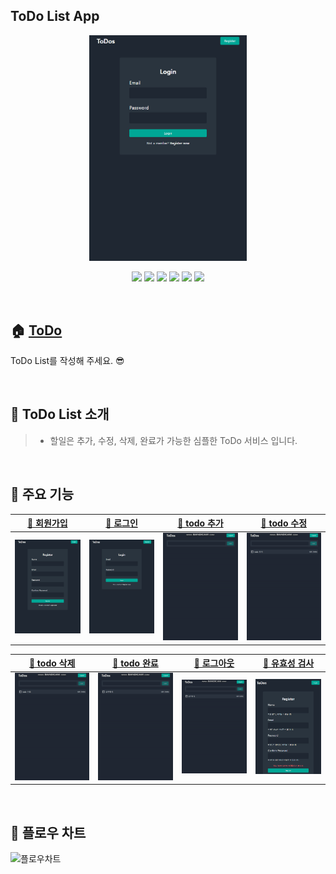 ## ToDo List App
<p align='center'>
<img width='50%' src='/client/images/로그인.jpg'>
</p>

<p align='center'>
    <img src="https://img.shields.io/badge/React-v17.0.2-blue?logo=React"/>
    <img src="https://img.shields.io/badge/node.js-v16.13.1-green?logo=Node.js"/>
        <img src="https://img.shields.io/badge/mongodb-v4.3.1-critical?logo=mongodb"/>
        <img src="https://img.shields.io/badge/mongoose-v6.3.2-critical?logo=mongodb"/>
    <img src="https://img.shields.io/badge/JWT-^8.5.1-white?logo=JSON Web Tokens" />
        <img src="https://img.shields.io/badge/Express-^4.17.2-yellow?logo=white" />
</p>

<br>

## 🏠 [ToDo](https://to-todo.herokuapp.com/)

ToDo List를 작성해 주세요. 😎

<br>

## 📌 ToDo List 소개
> - 할일은 추가, 수정, 삭제, 완료가 가능한 심플한 ToDo 서비스 입니다.

<br>

## 📌 주요 기능

|[🔗 회원가입](https://github.com/jackma914/react-mern-todo_list/wiki/%F0%9F%93%8C-%ED%9A%8C%EC%9B%90%EA%B0%80%EC%9E%85,-%EC%9C%A0%ED%9A%A8%EC%84%B1---%EA%B8%B0%EB%8A%A5-%EC%86%8C%EA%B0%9C)|[🔗 로그인](https://github.com/jackma914/react-mern-todo_list/wiki/%F0%9F%93%8C-%EB%A1%9C%EA%B7%B8%EC%9D%B8,-%EC%9C%A0%ED%9A%A8%EC%84%B1---%EA%B8%B0%EB%8A%A5-%EC%86%8C%EA%B0%9C)|[🔗 todo 추가](https://github.com/jackma914/react-mern-todo_list/wiki/%F0%9F%93%8C-todo-%EC%B6%94%EA%B0%80,%EC%88%98%EC%A0%95,%EC%82%AD%EC%A0%9C,%EC%99%84%EB%A3%8C----%EA%B8%B0%EB%8A%A5-%EC%86%8C%EA%B0%9C)|[🔗 todo 수정](https://github.com/jackma914/react-mern-todo_list/wiki/%F0%9F%93%8C-todo-%EC%B6%94%EA%B0%80,%EC%88%98%EC%A0%95,%EC%82%AD%EC%A0%9C,%EC%99%84%EB%A3%8C----%EA%B8%B0%EB%8A%A5-%EC%86%8C%EA%B0%9C)|
|:--:|:--:|:--:|:--:|
|<img width='500' src='/client/images/회원가입.jpg'>|<img width='500' src='/client/images/로그인.jpg'>|<img width='500' src='/client/images/추가.gif'>|<img width='500' src='/client/images/수정.gif'>|

|[🔗 todo 삭제](https://github.com/jackma914/react-mern-todo_list/wiki/%F0%9F%93%8C-todo-%EC%B6%94%EA%B0%80,%EC%88%98%EC%A0%95,%EC%82%AD%EC%A0%9C,%EC%99%84%EB%A3%8C----%EA%B8%B0%EB%8A%A5-%EC%86%8C%EA%B0%9C)|[🔗 todo 완료](https://github.com/jackma914/react-mern-todo_list/wiki/%F0%9F%93%8C-todo-%EC%B6%94%EA%B0%80,%EC%88%98%EC%A0%95,%EC%82%AD%EC%A0%9C,%EC%99%84%EB%A3%8C----%EA%B8%B0%EB%8A%A5-%EC%86%8C%EA%B0%9C)|[🔗 로그아웃](https://github.com/jackma914/react-mern-todo_list/wiki/%F0%9F%93%8C-%EB%A1%9C%EA%B7%B8%EC%95%84%EC%9B%83---%EA%B8%B0%EB%8A%A5-%EC%86%8C%EA%B0%9C)|[🔗 유효성 검사](https://github.com/jackma914/react-mern-todo_list/wiki/%F0%9F%93%8C-%ED%9A%8C%EC%9B%90%EA%B0%80%EC%9E%85,-%EC%9C%A0%ED%9A%A8%EC%84%B1---%EA%B8%B0%EB%8A%A5-%EC%86%8C%EA%B0%9C)|
|:--:|:--:|:--:|:--:|
|<img width='500' src='/client/images/삭제.gif'>|<img width='500' src='/client/images/완료.gif'>|<img width='500' src='/client/images/로그아웃.gif'>|<img width='500' src='/client/images/유효성.jpg'>|

<br>

## 📌 플로우 차트

![플로우차트](https://user-images.githubusercontent.com/83916101/157662940-55467eee-4784-4093-a82d-ec1df230f9b3.png)



